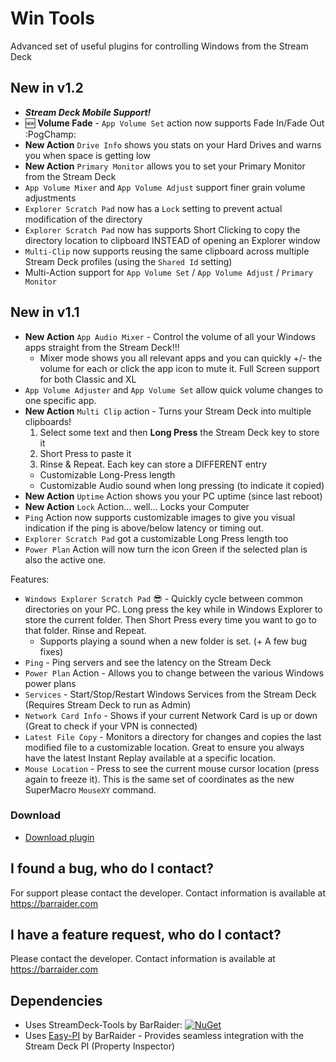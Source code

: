 # Win Tools
Advanced set of useful plugins for controlling Windows from the Stream Deck

## New in v1.2
- ***Stream Deck Mobile Support!***
- :new: **Volume Fade** - `App Volume Set` action now supports Fade In/Fade Out :PogChamp: 
- **New Action** `Drive Info` shows you stats on your Hard Drives and warns you when space is getting low
- **New Action** `Primary Monitor` allows you to set your Primary Monitor from the Stream Deck
- `App Volume Mixer` and `App Volume Adjust` support finer grain volume adjustments
- `Explorer Scratch Pad` now has a `Lock` setting to prevent actual modification of the directory
- `Explorer Scratch Pad` now has supports Short Clicking to copy the directory location to clipboard INSTEAD of opening an Explorer window
- `Multi-Clip` now supports reusing the same clipboard across multiple Stream Deck profiles (using the `Shared Id` setting)
- Multi-Action support for `App Volume Set` / `App Volume Adjust` / `Primary Monitor`

## New in v1.1
- **New Action** `App Audio Mixer` - Control the volume of all your Windows apps straight from the Stream Deck!!!
    - Mixer mode shows you all relevant apps and you can quickly +/- the volume for each or click the app icon to mute it. Full Screen support for both Classic and XL
- `App Volume Adjuster` and `App Volume Set` allow quick volume changes to one specific app.
- **New Action** `Multi Clip` action - Turns your Stream Deck into multiple clipboards!
    1. Select some text and then **Long Press** the Stream Deck key to store it
    2. Short Press to paste it
    3. Rinse & Repeat. Each key can store a DIFFERENT entry
    - Customizable Long-Press length
    - Customizable Audio sound when long pressing (to indicate it copied)
- **New Action** `Uptime` Action shows you your PC uptime (since last reboot)
- **New Action** `Lock` Action... well... Locks your Computer
- `Ping` Action now supports customizable images to give you visual indication if the ping is above/below latency or timing out.
- `Explorer Scratch Pad` got a customizable Long Press length too
- `Power Plan` Action will now turn the icon Green if the selected plan is also the active one.

Features:
- `Windows Explorer Scratch Pad` :sunglasses: - Quickly cycle between common directories on your PC. Long press the key while in Windows Explorer to store the current folder. Then Short Press every time you want to go to that folder. Rinse and Repeat.
    - Supports playing a sound when a new folder is set. (+ A few bug fixes)
- `Ping` - Ping servers and see the latency on the Stream Deck
- `Power Plan` Action - Allows you to change between the various Windows power plans 
- `Services` - Start/Stop/Restart Windows Services from the Stream Deck (Requires Stream Deck to run as Admin)
- `Network Card Info` - Shows if your current Network Card is up or down (Great to check if your VPN is connected)
- `Latest File Copy` - Monitors a directory for changes and copies the last modified file to a customizable location. Great to ensure you always have the latest Instant Replay available at a specific location.
- `Mouse Location` - Press to see the current mouse cursor location (press again to freeze it). This is the same set of coordinates as the new SuperMacro `MouseXY` command. 


### Download

* [Download plugin](https://github.com/BarRaider/streamdeck-wintools/releases/)

## I found a bug, who do I contact?
For support please contact the developer. Contact information is available at https://barraider.com

## I have a feature request, who do I contact?
Please contact the developer. Contact information is available at https://barraider.com

## Dependencies
* Uses StreamDeck-Tools by BarRaider: [![NuGet](https://img.shields.io/nuget/v/streamdeck-tools.svg?style=flat)](https://www.nuget.org/packages/streamdeck-tools)
* Uses [Easy-PI](https://github.com/BarRaider/streamdeck-easypi) by BarRaider - Provides seamless integration with the Stream Deck PI (Property Inspector) 


